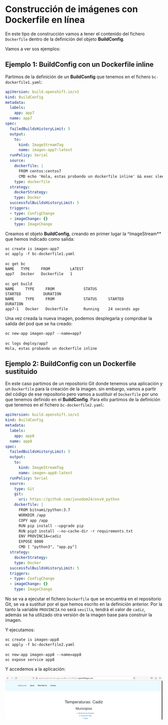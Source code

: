 # Construcción de imágenes con Dockerfile en línea

En este tipo de construcción vamos a tener el contenido del fichero `Dockerfile` dentro de la definición del objeto **BuildConfig**.

Vamos a ver sos ejemplos:

## Ejemplo 1: BuildConfig con un Dockerfile inline

Partimos de la definición de un **BuildConfig** que tenemos en el fichero `bc-dockerfile1.yaml`:

```yaml
apiVersion: build.openshift.io/v1
kind: BuildConfig
metadata:
  labels:
    app: app7
  name: app7
spec:
  failedBuildsHistoryLimit: 5
  output:
    to:
      kind: ImageStreamTag
      name: imagen-app7:latest
  runPolicy: Serial
  source:
    dockerfile: |
      FROM centos:centos7
      CMD echo 'Hola, estas probando un dockerfile inline' && exec sleep infinity
    type: dockerfile
  strategy:
    dockerStrategy:
    type: Docker
  successfulBuildsHistoryLimit: 5
  triggers:
  - type: ConfigChange
  - imageChange: {}
    type: ImageChange
```

Creamos el objeto **BuildConfig**, creando en primer lugar la ^ImageStream** que hemos indicado como salida:

    oc create is imagen-app7
    oc apply -f bc-dockerfile1.yaml 

    oc get bc
    NAME   TYPE     FROM         LATEST
    app7   Docker   Dockerfile   1

    oc get build
    NAME     TYPE     FROM             STATUS                         STARTED          DURATION
    NAME     TYPE     FROM             STATUS     STARTED          DURATION
    app7-1   Docker   Dockerfile       Running    24 seconds ago   

Una vez creada la nueva imagen, podemos desplegarla y comprobar la salida del pod que se ha creado:

    oc new-app imagen-app7 --name=app7

    oc logs deploy/app7
    Hola, estas probando un dockerfile inline

## Ejemplo 2: BuildConfig con un Dockerfile sustituido

En este caso partimos de un repositorio Git donde tenemos una aplicación y un `Dockerfile` para la creación de la imagen. sin embargo, vamos a partir del código de ese repositorio pero vamos a sustituir el `Dockerfile` por uno que tenemos definido en el **BuildConfig**. Para ello partimos de la definición que tenemos en el fichero `bc-dockerfile2.yaml`:

```yaml
apiVersion: build.openshift.io/v1
kind: BuildConfig
metadata:
  labels:
    app: app8
  name: app8
spec:
  failedBuildsHistoryLimit: 5
  output:
    to:
      kind: ImageStreamTag
      name: imagen-app8:latest
  runPolicy: Serial
  source:
    type: Git
    git:
      uri: https://github.com/josedom24/osv4_python                    
    dockerfile: |
      FROM bitnami/python:3.7
      WORKDIR /app
      COPY app /app
      RUN pip install --upgrade pip
      RUN pip3 install --no-cache-dir -r requirements.txt
      ENV PROVINCIA=cadiz
      EXPOSE 8000
      CMD [ "python3", "app.py"]
  strategy:
    dockerStrategy:
    type: Docker
  successfulBuildsHistoryLimit: 5
  triggers:
  - type: ConfigChange
  - imageChange: {}
    type: ImageChange
```

No se va a ejecutar el fichero `Dockerfile` que se encuentra en el repositorio Git, se va a sustituir por el que hemos escrito en la definición anterior. Por la tanto la variable `PROVINCIA` no será `sevilla`, tendrá el valor de `cadiz`, además se ha utilizado otra versión de la imagen base para construir la imagen.

Y ejecutamos:

    oc create is imagen-app8
    oc apply -f bc-dockerfile2.yaml

    oc new-app imagen-app8 --name=app8
    oc expose service app8

Y accedemos a la aplicación:

![app8](img/app8-1.png)